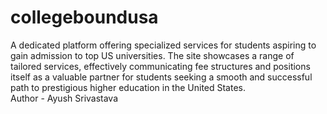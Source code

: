 # collegeboundusa
A dedicated platform offering specialized services for students aspiring to gain admission to top US universities. The site showcases a range of tailored services, effectively communicating fee structures and positions itself as a valuable partner for students seeking a smooth and successful path to prestigious higher education in the United States.
<br>
Author - Ayush Srivastava
